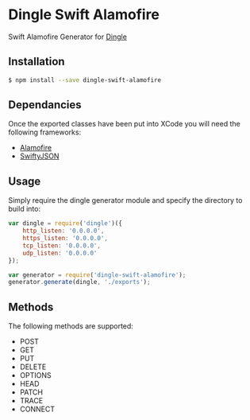 # Dingle Swift Alamofire
Swift Alamofire Generator for [Dingle](https://github.com/Vmlweb/Dingle)

## Installation

```bash
$ npm install --save dingle-swift-alamofire
```

## Dependancies

Once the exported classes have been put into XCode you will need the following frameworks:

  * [Alamofire](https://github.com/Alamofire/Alamofire)
  * [SwiftyJSON](https://github.com/SwiftyJSON/SwiftyJSON)

## Usage

Simply require the dingle generator module and specify the directory to build into:

```javascript
var dingle = require('dingle')({
    http_listen: '0.0.0.0',
    https_listen: '0.0.0.0',
    tcp_listen: '0.0.0.0',
    udp_listen: '0.0.0.0'
});

var generator = require('dingle-swift-alamofire');
generator.generate(dingle, './exports');
```
  
## Methods

The following methods are supported:

  * POST
  * GET
  * PUT
  * DELETE
  * OPTIONS
  * HEAD
  * PATCH
  * TRACE
  * CONNECT